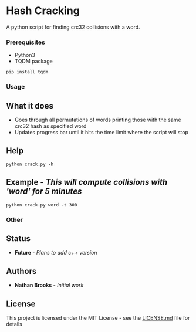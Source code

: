 # Hash Cracking

A python script for finding crc32 collisions with a word.

### Prerequisites

* Python3
* TQDM package

```
pip install tqdm
```

### Usage

## What it does

* Goes through all permutations of words printing those with the same crc32 hash as specified word
* Updates progress bar until it hits the time limit where the script will stop

## Help

```
python crack.py -h
```

## Example - *This will compute collisions with 'word' for 5 minutes*

```
python crack.py word -t 300
```


### Other

## Status

* **Future** - *Plans to add c++ version*

## Authors

* **Nathan Brooks** - *Initial work*

## License

This project is licensed under the MIT License - see the [LICENSE.md](LICENSE.md) file for details
